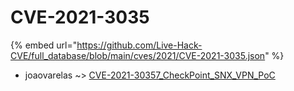 # CVE-2021-3035
{% embed url="https://github.com/Live-Hack-CVE/full_database/blob/main/cves/2021/CVE-2021-3035.json" %}

* joaovarelas ~> [CVE-2021-30357_CheckPoint_SNX_VPN_PoC](https://www.alice-snow.ru/2021/database/cve-2021-3035/cve-2021-30357_checkpoint_snx_vpn_poc-joaovarelas)